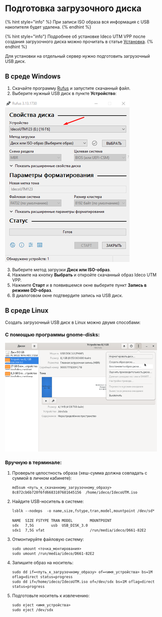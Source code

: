 # Подготовка загрузочного диска

{% hint style="info" %}
При записи ISO образа вся информация с USB накопителя будет удалена.
{% endhint %}

{% hint style="info"}
Подробнее об установке Ideco UTM VPP после создания загрузочного диска можно прочитать в статье [Установка](setup.md).
{% endhint %}

Для установки на отдельный сервер нужно подготовить загрузочный USB диск.

## В среде Windows

1. Скачайте программу [Rufus](https://rufus.ie/ru/) и запустите скачанный файл.
2. Выберите нужный USB диск в пункте **Устройство**:
   
![](../.gitbook/assets/preparation-boot-disk1.png)

3. Выберите метод загрузки **Диск или ISO-образ**.
4. Нажмите на кнопку **Выбрать** и откройте скачанный образ Ideco UTM VPP.
5. Нажмите **Старт** и в появившемся окне выберите пункт **Запись в режиме DD-образ**.
6. В диалоговом окне подтвердите запись на USB диск.


## В cреде Linux

Создать загрузочный USB диск в Linux можно двумя способами:

### С помощью программы gnome-disks:
  
![](../.gitbook/assets/preparation-boot-disk2.png)

### Вручную в терминале:

1. Проверьте целостность образа (хеш-сумма должна совпадать с суммой в личном кабинете):
    ```
    md5sum <путь_к_скачанному_загрузочному_образу>
    8c872cb6b720f6fd6683107681645156  /home/ideco/IdecoUTM.iso
    ```
2. Найдите USB-носитель в системе:
    ```
    lsblk --nodeps  -o name,size,fstype,tran,model,mountpoint /dev/sd*

    NAME  SIZE FSTYPE TRAN MODEL        MOUNTPOINT
    sdx   7,5G        usb  USB_DISK_3.0 
    sdx1  7,5G vfat                     /run/media/ideco/D661-82E2
    ```
3. Отмонтируйте файловую систему:
    ```
    sudo umount <точка_монтирования>
    sudo umount /run/media/ideco/D661-82E2
    ```

4. Запишите образ на носитель:
    ```
    sudo dd if=<путь_к_загрузочному_образу> of=<имя_устройства> bs=1M oflag=direct status=progress
    sudo dd if=/home/ideco/IdecoUTM.iso of=/dev/sdx bs=1M oflag=direct status=progress
    ```
5. Подготовьте носитель к извлечению:
    ```
    sudo eject <имя_устройства>
    sudo eject /dev/sdx
    ```